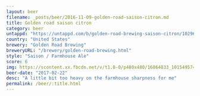```yaml
---
layout: beer
filename: _posts/beer/2016-11-09-golden-road-saison-citron.md
title: Golden road saison citron
category: beer
untappd: "https://untappd.com/b/golden-road-brewing-saison-citron/1029628"
country: "United States"
brewery: "Golden Road Brewing"
breweryURL: "/brewery/golden-road-brewing.html"
style: "Saison / Farmhouse Ale"
score: 6
img: https://scontent.xx.fbcdn.net/v/t1.0-0/p480x480/16864833_10154957442538745_1446936801168710933_n.jpg?oh=a0a7477a29a04861fa3f4fee6e1814c0&oe=5A619348
beer-date: "2017-02-22"
desc: "A little bit too heavy on the farmhouse sharpness for me"
permalink: /beer/:title.html
---
```

